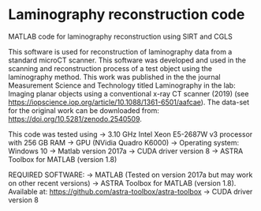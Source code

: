 # Laminography reconstruction code
MATLAB code for laminography reconstruction using SIRT and CGLS

This software is used for reconstruction of laminography data from a standard microCT scanner. This software was developed and used in the scanning and reconstruction process of a test object using the laminography method. This work was published in the the journal Measurement Science and Technology titled Laminography in the lab: Imaging planar objects using a conventional x-ray CT scanner (2019) (see https://iopscience.iop.org/article/10.1088/1361-6501/aafcae). 
The data-set for the original work can be downloaded from:  https://doi.org/10.5281/zenodo.2540509.

This code was tested using
  -> 3.10 GHz Intel Xeon E5-2687W v3 processor with 256 GB RAM 
  -> GPU (NVidia Quadro K6000)
  -> Operating system: Windows 10
  -> Matlab version 2017a
  -> CUDA driver version 8
  -> ASTRA Toolbox for MATLAB (version 1.8)
  
REQUIRED SOFTWARE:
  -> MATLAB (Tested on version 2017a but may work on other recent versions)
  -> ASTRA Toolbox for MATLAB (version 1.8). Available at: https://github.com/astra-toolbox/astra-toolbox
  -> CUDA driver version 8
 

  
  
